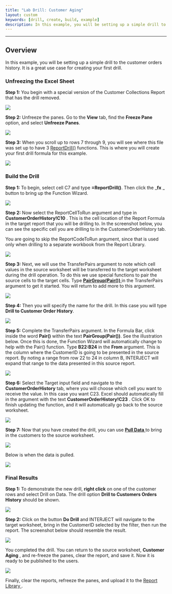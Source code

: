 ```yaml
---
title: "Lab Drill: Customer Aging"
layout: custom
keywords: [drill, create, build, example]
description: In this example, you will be setting up a simple drill to the customer orders history. It is a great use case for creating your first drill.
---
```

* * *

##  **Overview**

In this example, you will be setting up a simple drill to the customer orders history. It is a great use case for creating your first drill. 




###  Unfreezing the Excel Sheet 

**Step 1:** You begin with a special version of the Customer Collections Report that has the drill removed. 

![](/images/L-Drill-CustAging/01.png)
<br>
  


**Step 2:** Unfreeze the panes. Go to the **View** tab, find the **Freeze Pane** option, and select **Unfreeze Panes**.  

![](/images/L-Drill-CustAging/02.png)
<br>

  


**Step 3:** When you scroll up to rows 7 through 9, you will see where this file was set up to have 3 [ReportDrill()](/wIndex/ReportDrill.html) functions. This is where you will create your first drill formula for this example. 

![](/images/L-Drill-CustAging/03.png)
<br>

###  Build the Drill 

**Step 1:** To begin, select cell C7 and type **=ReportDrill()**. Then click the _**fx** _ button to bring up the Function Wizard. 

![](/images/L-Drill-CustAging/04.png)
<br>
  


**Step 2:** Now select the ReportCellToRun argument and type in **CustomerOrderHistory!C10** . This is the cell location of the Report Formula in the target report that you will be drilling to.  In the screenshot below, you can see the specific cell you are drilling to in the CustomerOrderHistory tab. 

You are going to skip the ReportCodeToRun argument, since that is used only when drilling to a separate workbook from the Report Library. 

![](/images/L-Drill-CustAging/05.png)
<br>
  


**Step 3:** Next, we will use the  TransferPairs argument to note which cell values in the source worksheet will be transferred to the target worksheet during the drill operation. To do this we use special functions to pair the source cells to the target cells. Type [ **PairGroup(Pair())** ](/wIndex/PairGroup.html) in the TransferPairs argument to get it started. You will return to add more to this argument. 

![](/images/L-Drill-CustAging/06.png)
<br>
  


**Step 4:** Then you will specify the name for the drill. In this case you will type **Drill to Customer Order History**. 

![](/images/L-Drill-CustAging/07.png)
<br>
  


**Step 5:** Complete the TransferPairs argument. In the Formula Bar, click inside the word **Pair()** within the text **PairGroup(Pair())**. See the illustration below. Once this is done, the Function Wizard will automatically change to help with the Pair() function. Type **B22:B24** in the **From** argument. This is the column where the CustomerID is going to be presented in the source report. By noting a range from row 22 to 24 in column B, INTERJECT will expand that range to the data presented in this source report. 

![](/images/L-Drill-CustAging/08.png)
<br>
  


**Step 6:** Select the Target input field and navigate to the **CustomerOrderHistory** tab, where you will choose which cell you want to receive the value. In this case you want C23. Excel should automatically fill in the argument with the text **CustomerOrderHistory!C23** . Click OK to finish updating the function, and it will automatically go back to the source worksheet. 

![](/images/L-Drill-CustAging/09.png)
<br>
  


**Step 7:** Now that you have created the drill, you can use [ **Pull Data** ](/wGetStarted/INTERJECT-Ribbon-Menu-Items.html) to bring in the customers to the source worksheet. 

![](/images/L-Drill-CustAging/10.png)
<br>
  


Below is when the data is pulled. 

![](/images/L-Drill-CustAging/11.png)
<br>
  


###  **Final Results**

**Step 1:** To demonstrate the new drill, **right click** on one of the customer rows and select Drill on Data. The drill option **Drill to Customers Orders History** should be shown. 

![](/images/L-Drill-CustAging/12.png)
<br>
  


**Step 2:** Click on the button **Do Drill** and INTERJECT will navigate to the target worksheet, bring in the CustomerID selected by the filter, then run the report. The screenshot below should resemble the result. 

![](/images/L-Drill-CustAging/13.png)
<br>
  


You completed the drill. You can return to the source worksheet, **Customer Aging** , and re-freeze the panes, clear the report, and save it. Now it is ready to be published to the users. 

  


![](/images/L-Drill-CustAging/14.png)
<br>

Finally, clear the reports, refreeze the panes, and upload it to the [ Report Library ](/wGetStarted/L-Create-UpdatingReportLibrary.html).

  


  

